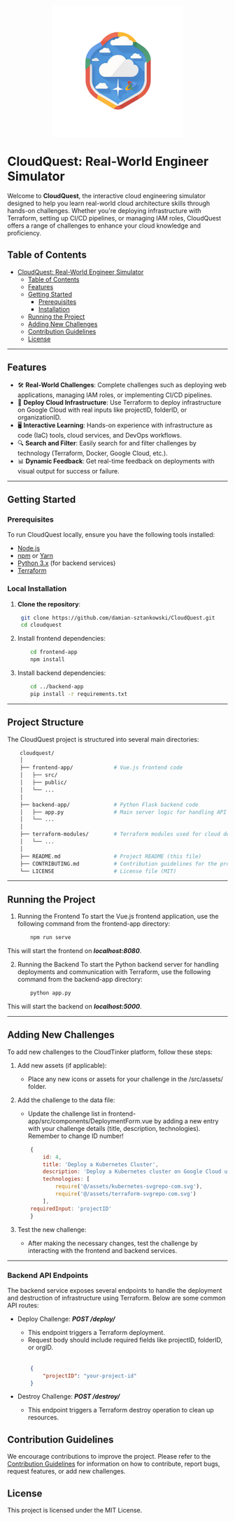 <p align="center">
<img src="images/craft-logo2.svg" alt="description" width="300" height="300" align="center"><p>

# CloudQuest: Real-World Engineer Simulator

Welcome to **CloudQuest**, the interactive cloud engineering simulator designed to help you learn real-world cloud architecture skills through hands-on challenges. Whether you're deploying infrastructure with Terraform, setting up CI/CD pipelines, or managing IAM roles, CloudQuest offers a range of challenges to enhance your cloud knowledge and proficiency.

## Table of Contents

- [CloudQuest: Real-World Engineer Simulator](#CloudQuest-real-world-engineer-simulator)
  - [Table of Contents](#table-of-contents)
  - [Features](#features)
  - [Getting Started](#getting-started)
    - [Prerequisites](#prerequisites)
    - [Installation](#installation)
  - [Running the Project](#running-the-project)
  - [Adding New Challenges](#adding-new-challenges)
  - [Contribution Guidelines](#contribution-guidelines)
  - [License](#license)

---

## Features

- 🛠 **Real-World Challenges**: Complete challenges such as deploying web applications, managing IAM roles, or implementing CI/CD pipelines.
- 🚀 **Deploy Cloud Infrastructure**: Use Terraform to deploy infrastructure on Google Cloud with real inputs like projectID, folderID, or organizationID.
- 🖥 **Interactive Learning**: Hands-on experience with infrastructure as code (IaC) tools, cloud services, and DevOps workflows.
- 🔍 **Search and Filter**: Easily search for and filter challenges by technology (Terraform, Docker, Google Cloud, etc.).
- 📊 **Dynamic Feedback**: Get real-time feedback on deployments with visual output for success or failure.

---

## Getting Started

### Prerequisites

To run CloudQuest locally, ensure you have the following tools installed:

- [Node.js](https://nodejs.org/en/download/)
- [npm](https://www.npmjs.com/get-npm) or [Yarn](https://yarnpkg.com/getting-started/install)
- [Python 3.x](https://www.python.org/downloads/) (for backend services)
- [Terraform](https://www.terraform.io/downloads.html)

### Local Installation

1. **Clone the repository**:

   ```bash
    git clone https://github.com/damian-sztankowski/CloudQuest.git
    cd cloudquest
    ```
2. Install frontend dependencies:

    ```bash
        cd frontend-app
        npm install
    ```
3. Install backend dependencies:
    ```bash
        cd ../backend-app
        pip install -r requirements.txt
    ```
---


## Project Structure

The CloudQuest project is structured into several main directories:
    
```bash
    cloudquest/
    │
    ├── frontend-app/             # Vue.js frontend code
    │   ├── src/
    │   ├── public/
    │   └── ...
    │
    ├── backend-app/              # Python Flask backend code
    │   ├── app.py                # Main server logic for handling API requests
    │   └── ...
    │
    ├── terraform-modules/        # Terraform modules used for cloud deployments
    │   └── ...
    │
    ├── README.md                 # Project README (this file)
    ├── CONTRIBUTING.md           # Contribution guidelines for the project
    └── LICENSE                   # License file (MIT)
```

---

## Running the Project

1. Running the Frontend
To start the Vue.js frontend application, use the following command from the frontend-app directory:

    ```bash
        npm run serve
    ```
This will start the frontend on ***localhost:8080***.

2.  Running the Backend
To start the Python backend server for handling deployments and communication with Terraform, use the following command from the backend-app directory:

    ```bash
        python app.py
    ```
This will start the backend on ***localhost:5000***.

---

## Adding New Challenges
To add new challenges to the CloudTinker platform, follow these steps:

1. Add new assets (if applicable):

   * Place any new icons or assets for your challenge in the /src/assets/ folder.
2. Add the challenge to the data file:

    * Update the challenge list in frontend-app/src/components/DeploymentForm.vue by adding a new entry with your challenge details (title, description, technologies). Remember to change ID number!
    ```javascript
        {
            id: 4,
            title: 'Deploy a Kubernetes Cluster',
            description: 'Deploy a Kubernetes cluster on Google Cloud using Terraform.',
            technologies: [
                require('@/assets/kubernetes-svgrepo-com.svg'),
                require('@/assets/terraform-svgrepo-com.svg')
            ],
        requiredInput: 'projectID'
        }
    ```


3. Test the new challenge:

    * After making the necessary changes, test the challenge by interacting with the frontend and backend services.
---
### Backend API Endpoints
The backend service exposes several endpoints to handle the deployment and destruction of infrastructure using Terraform. Below are some common API routes:

* Deploy Challenge: ***POST /deploy/<challenge-name>***

    * This endpoint triggers a Terraform deployment.
    * Request body should include required fields like projectID, folderID, or orgID.
    ```json

        {
            "projectID": "your-project-id"
        }
    ```

* Destroy Challenge: ***POST /destroy/<challenge-name>***

    * This endpoint triggers a Terraform destroy operation to clean up resources.

## Contribution Guidelines
We encourage contributions to improve the project. Please refer to the [Contribution Guidelines](/CONTRIBUTION.md) for information on how to contribute, report bugs, request features, or add new challenges.

## License
This project is licensed under the MIT License.

